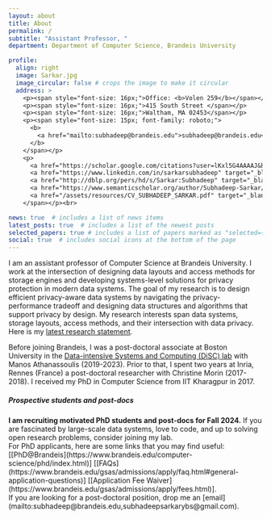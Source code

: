 ```yaml
---
layout: about
title: About
permalink: /
subtitle: "Assistant Professor, "
department: Department of Computer Science, Brandeis University

profile:
  align: right
  image: Sarkar.jpg
  image_circular: false # crops the image to make it circular
  address: >
    <p><span style="font-size: 16px;">Office: <b>Volen 259</b></span></p>
    <p><span style="font-size: 16px;">415 South Street </span></p>
    <p><span style="font-size: 16px;">Waltham, MA 02453</span></p>
    <p><span style="font-size: 15px; font-family: roboto;">
      <b>
        <a href="mailto:subhadeep@brandeis.edu">subhadeep@brandeis.edu</a>
      </b>
    </span></p>
    <p>
      <a href="https://scholar.google.com/citations?user=lKxl5G4AAAAJ&hl=en&authuser=1" target="_blank"><i class="ai ai-google-scholar" style="font-size: 1.75em;"></i></a>
      <a href="https://www.linkedin.com/in/sarkarsubhadeep" target="_blank"><i class="fa fa-linkedin" style="font-size: 1.5em;"></i></a>
      <a href="http://dblp.org/pers/hd/s/Sarkar:Subhadeep" target="_blank"><i class="ai ai-dblp" style="font-size: 1.7em;"></i></a>
      <a href="https://www.semanticscholar.org/author/Subhadeep-Sarkar/31934672" target="_blank"><i class="ai ai-semantic-scholar" style="font-size: 1.75em;"></i></a>
      <a href="/assets/resources/CV_SUBHADEEP_SARKAR.pdf" target="_blank"><i class="ai ai-cv" style="font-size: 1.75em;"></i></a>
    </span></p><br>

news: true  # includes a list of news items
latest_posts: true  # includes a list of the newest posts
selected_papers: true # includes a list of papers marked as "selected={true}"
social: true  # includes social icons at the bottom of the page
---
```


I am an assistant professor of Computer Science at Brandeis University. I work at the intersection of designing data layouts and access methods for storage engines and developing systems-level solutions for privacy protection in modern data systems. The goal of my research is to design efficient privacy-aware data systems by navigating the privacy-performance tradeoff and designing data structures and algorithms that support privacy by design. My research interests span data systems, storage layouts, access methods, and their intersection with data privacy. Here is my <a href="/assets/resources/research_statement.pdf" target="_blank">latest research statement</a>. 

Before joining Brandeis, I was a post-doctoral associate at Boston University in the [Data-intensive Systems and Computing (DiSC) lab](https://disc.bu.edu/) with Manos Athanassoulis (2019-2023). Prior to that, I spent two years at Inria, Rennes (France) a post-doctoral researcher with Christine Morin (2017-2018). I received my PhD in Computer Science from IIT Kharagpur in 2017. <br>

<h5><b>Prospective students and post-docs</b></h5>
<b>I am recruiting motivated PhD students and post-docs for Fall 2024.</b> If you are fascinated by large-scale data systems, love to code, and up to solving open research problems, consider joining my lab. 
<br>For PhD applicants, here are some links that you may find useful: [[PhD@Brandeis](https://www.brandeis.edu/computer-science/phd/index.html)] [[FAQs](https://www.brandeis.edu/gsas/admissions/apply/faq.html#general-application-questions)] [[Application Fee Waiver](https://www.brandeis.edu/gsas/admissions/apply/fees.html)]. 
<br>If you are looking for a post-doctoral position, drop me an [email](mailto:subhadeep@brandeis.edu,subhadeepsarkarybs@gmail.com). 


